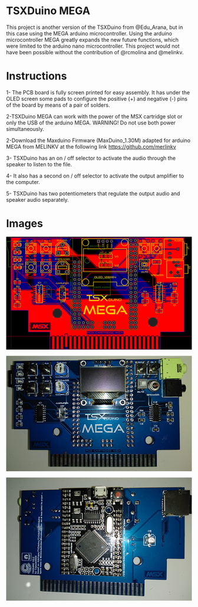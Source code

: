 # TSXDuino MEGA

This project is another version of the TSXDuino from @Edu_Arana, but in this case using the MEGA arduino microcontroller. Using the arduino microcontroller MEGA greatly expands the new future functions, which were limited to the arduino nano microcontroller. This project would not have been possible without the contribution of @rcmolina and @melinkv.

# Instructions

1- The PCB board is fully screen printed for easy assembly. It has under the OLED screen some pads to configure the positive (+) and negative (-) pins of the board by means of a pair of solders.

2-TSXDuino MEGA can work with the power of the MSX cartridge slot or only the USB of the arduino MEGA. WARNING! Do not use both power simultaneously.

2-Download the Maxduino Firmware (MaxDuino_1.30M) adapted for arduino MEGA from MELINKV at the following link https://github.com/merlinkv

3- TSXDuino has an on / off selector to activate the audio through the speaker to listen to the file.

4- It also has a second on / off selector to activate the output amplifier to the computer.

5- TSXDuino has two potentiometers that regulate the output audio and speaker audio separately.

 # Images
 
![Alt text](https://raw.githubusercontent.com/capsule5000/TSXDuino-MEGA/master/Images/img11.png?raw=true "Title")

![Alt text](https://raw.githubusercontent.com/capsule5000/TSXDuino-MEGA/master/Images/img6.png?raw=true "Title")

![Alt text](https://raw.githubusercontent.com/capsule5000/TSXDuino-MEGA/master/Images/img7.png?raw=true "Title")

